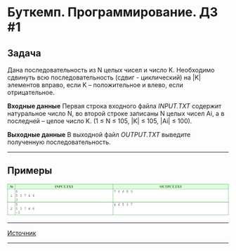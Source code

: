 # Буткемп. Программирование. ДЗ #1 

## Задача

Дана последовательность из N целых чисел и число K. Необходимо сдвинуть всю последовательность (сдвиг - циклический) на |K| элементов вправо, если K – положительное и влево, если отрицательное.

__Входные данные__
Первая строка входного файла *INPUT.TXT* содержит натуральное число N, во второй строке записаны N целых чисел Ai, а в последней – целое число K. (1 ≤ N ≤ 105, |K| ≤ 105, |Ai| ≤ 100).

__Выходные данные__
В выходной файл *OUTPUT.TXT* выведите полученную последовательность.

***
## Примеры

![Примеры](/Image/Examples.png "Проимеры")

***

[Источник](https://acmp.ru/asp/do/index.asp?main=task&id_course=1&id_section=5&id_topic=114&id_problem=702)

*** 
